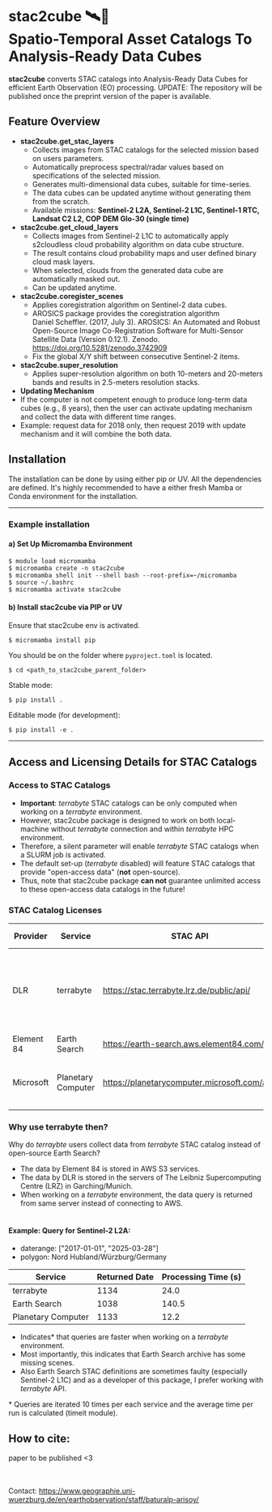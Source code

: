 # stac2cube 🛰️🧊<br> Spatio-Temporal Asset Catalogs To Analysis-Ready Data Cubes
**stac2cube** converts STAC catalogs into Analysis-Ready Data Cubes for efficient Earth Observation (EO) processing.
UPDATE: The repository will be published once the preprint version of the paper is available. 

## Feature Overview
- **stac2cube.get_stac_layers**
    - Collects images from STAC catalogs for the selected mission based on users parameters.
    - Automatically preprocess spectral/radar values based on specifications of the selected mission.
    - Generates multi-dimensional data cubes, suitable for time-series.
    - The data cubes can be updated anytime without generating them from the scratch.
    - Available missions: **Sentinel-2 L2A, Sentinel-2 L1C, Sentinel-1 RTC, Landsat C2 L2, COP DEM Glo-30 (single time)**
- **stac2cube.get_cloud_layers**
    - Collects images from Sentinel-2 L1C to automatically apply s2cloudless cloud probability algorithm on data cube structure.
    - The result contains cloud probability maps and user defined binary cloud mask layers.
    - When selected, clouds from the generated data cube are automatically masked out.
    - Can be updated anytime.
- **stac2cube.coregister_scenes**
    - Applies coregistration algorithm on Sentinel-2 data cubes.
    - AROSICS package provides the coregistration algorithm<br>
    Daniel Scheffler. (2017, July 3). AROSICS: An Automated and Robust Open-Source Image Co-Registration Software for Multi-Sensor Satellite Data (Version 0.12.1). Zenodo. https://doi.org/10.5281/zenodo.3742909
    - Fix the global X/Y shift between consecutive Sentinel-2 items.
 - **stac2cube.super_resolution**
    - Applies super-resolution algorithm on both 10-meters and 20-meters bands and results in 2.5-meters resolution stacks.
 - **Updating Mechanism**
  - If the computer is not competent enough to produce long-term data cubes (e.g., 8 years), then the user can activate updating mechanism and collect the data with different time ranges.
  - Example: request data for 2018 only, then request 2019 with update mechanism and it will combine the both data. 
    


## Installation

The installation can be done by using either pip or UV. All the dependencies are defined. It's highly recommended to have a either fresh Mamba or Conda environment for the installation.

---



### Example installation

#### a) Set Up Micromamba Environment
    $ module load micromamba
    $ micromamba create -n stac2cube
    $ micromamba shell init --shell bash --root-prefix=~/micromamba
    $ source ~/.bashrc
    $ micromamba activate stac2cube

#### b) Install stac2cube via PIP or UV
Ensure that stac2cube env is activated.

    $ micromamba install pip
You should be on the folder where `pyproject.toml` is located.

    $ cd <path_to_stac2cube_parent_folder>

Stable mode:<br>

    $ pip install .

Editable mode (for development):<br>

    $ pip install -e .

---


## Access and Licensing Details for STAC Catalogs

### Access to STAC Catalogs

- **Important**: _terrabyte_ STAC catalogs can be only computed when working on a _terrabyte_ environment.<br>
- However, stac2cube package is designed to work on both local-machine without _terrabyte_ connection and within _terrabyte_ HPC environment.<br>
- Therefore, a silent parameter will enable _terrabyte_ STAC catalogs when a SLURM job is activated.<br>
- The default set-up (_terrabyte_ disabled) will feature STAC catalogs that provide "open-access data" (**not** open-source).<br>
- Thus, note that stac2cube package **can not** guarantee unlimited access to these open-access data catalogs in the future!

### STAC Catalog Licenses

| Provider   | Service           | STAC API                                        | License                                                                                      | Open-Access | Open-Source |
|------------|-------------------|-------------------------------------------------|----------------------------------------------------------------------------------------------|-------------|-------------|
| DLR        | terrabyte         | https://stac.terrabyte.lrz.de/public/api/       | MIT License Copyright (c) 2024 Deutsches Zentrum für Luft- und Raumfahrt e.V.                | No          | No          |
| Element 84 | Earth Search      | https://earth-search.aws.element84.com/v1/      | Apache License 2.0                                                                           | Yes         | Yes         |
| Microsoft  | Planetary Computer| https://planetarycomputer.microsoft.com/api/    | MIT License Copyright (c) Microsoft Corporation.                                             | Yes         | No          |

### Why use terrabyte then?

Why do _terraybte_ users collect data from _terrabyte_ STAC catalog instead of  open-source Earth Search?

- The data by Element 84 is stored in AWS S3 services. 
- The data by DLR is stored in the servers of The Leibniz Supercomputing Centre (LRZ) in Garching/Munich.
- When working on a _terrabyte_ environment, the data query is returned from same server instead of connecting to AWS. <br><br>

#### **Example**: Query for Sentinel-2 L2A: 
- daterange: ["2017-01-01", "2025-03-28"]
- polygon: Nord Hubland/Würzburg/Germany<br>

| Service          | Returned Date  | Processing Time (s)|
|------------------|----------------|--------------------|
|terrabyte         | 1134           | 24.0               |
|Earth Search      | 1038           | 140.5              |
|Planetary Computer| 1133           | 12.2               |

- Indicates* that queries are faster when working on a _terrabyte_ environment.
- Most importantly, this indicates that Earth Search archive has some missing scenes.
- Also Earth Search STAC definitions are sometimes faulty (especially Sentinel-2 L1C) and as a developer of this package, I prefer working with _terrabyte_ API.

\* Queries are iterated 10 times per each service and the average time per run is calculated (timeit module).

## How to cite:
paper to be published <3

<br><br>
Contact: https://www.geographie.uni-wuerzburg.de/en/earthobservation/staff/baturalp-arisoy/

